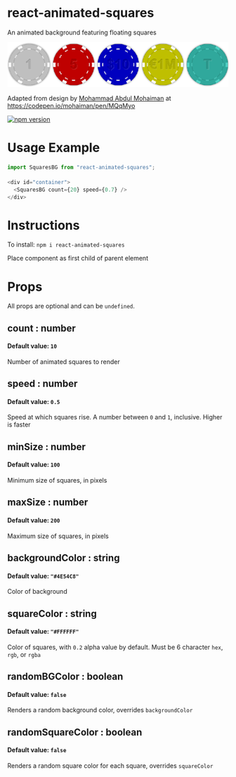 # react-animated-squares
An animated background featuring floating squares

[![react-autocomplete-input](https://github.com/yh54321/react-pokerchip/blob/main/example.png)](https://github.com/yh54321/react-pokerchip)

Adapted from design by [Mohammad Abdul Mohaiman](https://codepen.io/mohaiman) at https://codepen.io/mohaiman/pen/MQqMyo


[![npm version](https://img.shields.io/npm/v/react-pokerchip.svg?style=flat)](https://www.npmjs.com/package/react-pokerchip)

# Usage Example
```JavaScript
import SquaresBG from "react-animated-squares";

<div id="container">
  <SquaresBG count={20} speed={0.7} />
</div>
```
# Instructions
To install: `npm i react-animated-squares`

Place component as first child of parent element

# Props
All props are optional and can be `undefined`.

## count : number
#### Default value: `10`
Number of animated squares to render

## speed : number
#### Default value: `0.5`
Speed at which squares rise. A number between `0` and `1`, inclusive. Higher is faster

## minSize : number
#### Default value: `100`
Minimum size of squares, in pixels

## maxSize : number
#### Default value: `200`
Maximum size of squares, in pixels

## backgroundColor : string
#### Default value: `"#4E54C8"`
Color of background

## squareColor : string
#### Default value: `"#FFFFFF"`
Color of squares, with `0.2` alpha value by default. Must be 6 character `hex`, `rgb`, or `rgba`

## randomBGColor : boolean
#### Default value: `false`
Renders a random background color, overrides `backgroundColor`

## randomSquareColor : boolean
#### Default value: `false`
Renders a random square color for each square, overrides `squareColor`
